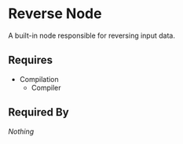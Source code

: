 # Reverse Node

A built-in node responsible for reversing input data.

## Requires

- Compilation
    - Compiler

## Required By

*Nothing*
